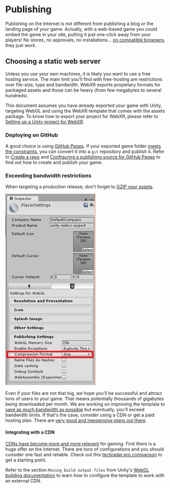 # Publishing

Publishing on the Internet is not different from publishing a blog or the landing page of your game. Actually, with a web-based game you could embed the game in your site, putting it just one-click away from your players! No stores, no approvals, no installations... [on compatible browsers](../README.md#compatibility), they just work.

## Choosing a static web server

Unless you use your own machines, it is likely you want to use a free hosting service. The main limit you'll find with free-hosting are restrictions over file-size, type and bandwidth. WebXR exports propietary formats for packaged assets and those can be heavy (from few megabytes to several hundreds).

This document assumes you have already exported your game with Unity, targeting WebGL and using the WebXR template that comes with the assets package. To know how to export your project for WebXR, please refer to [Setting up a Unity project for WebXR](./project-setup.md).

### Deploying on GitHub

A good choice is using [GitHub Pages](https://pages.github.com/). If your exported game folder [meets the constraints](https://help.github.com/articles/what-is-github-pages/#usage-limits), you can convert it into a `git` repository and publish it. Refer to [Create a repo](https://help.github.com/articles/create-a-repo/) and [Configuring a publishing source for GitHub Pages](https://help.github.com/articles/configuring-a-publishing-source-for-github-pages/#enabling-github-pages-to-publish-your-site-from-master-or-gh-pages) to find out how to create and publish your game.

### Exceeding bandwidth restrictions

When targeting a production release, don't forget to [GZIP your assets](https://docs.unity3d.com/Manual/webgl-deploying.html).

![GZIP option in Player Settings](./images/gzip.png)

Even if your files are not that big, we hope you'll be successful and attract tons of users to your game. That means potentially thousands of gigabytes being downloaded per month. We are working on improving the template to [save as much bandwidth as possible](https://github.com/mozilla/unity-webxr-export/issues/98) but eventually, you'll exceed bandwidth limits. If that's the case, consider using a CDN or get a paid hosting plan. There are [very good and inexpensive plans out there](http://www.turiyaware.com/finding-the-right-hosting-for-indie-game-developers/).

#### Integrating with a CDN

[CDNs have become more and more relevant](https://www.keycdn.com/blog/cdn-for-gaming/) for gaming. First there is a huge offer on the Internet. There are tons of configurations and you should consider one fast and reliable. Check out this [techradar.pro comparison](http://www.techradar.com/news/the-best-cdns-of-2018) to get a starting point.

Refer to the section `Moving build output files` from Unity's [WebGL building documentation](https://docs.unity3d.com/Manual/webgl-building.html) to learn how to configure the template to work with an external CDN.
